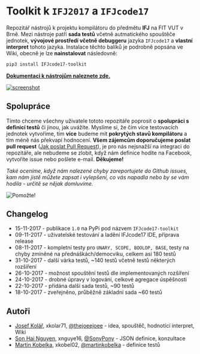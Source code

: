 # Toolkit k `IFJ2017` a `IFJcode17`
Repozitář nástrojů k projektu kompilátoru do předmětu **IFJ** na FIT VUT v Brně. Mezi nástroje patří **sada testů** včetně autmatického spouštěče jednotek, **vývojové prostředí včetně debuggeru** jazyka `IFJcode17` a **vlastní interpret** tohoto jazyka.
Instalace těchto balíků je podrobně popsána ve Wiki, obecně je lze **nainstalovat** následovně:

```bash
pip3 install IFJcode17-toolkit
```

**[Dokumentaci k nástrojům naleznete zde.](https://github.com/thejoeejoee/VUT-FIT-IFJ-2017-tests/wiki)**

[![screenshot](https://ctrlv.cz/shots/2017/10/15/A6RL.png)](https://ctrlv.cz/shots/2017/10/15/A6RL.png)

## Spolupráce
Tímto chceme všechny uživatele tototo repozitáře poprosit o **spolupráci s definicí testů** či jinou, jak uvážíte. Myslíme si, že čím více testovacích jednotek vytvoříme, tím **více** budeme mít **pokrytých stavů kompilátoru** a tím méně nás překvapí hodnocení. 
**Všem zájemcům doporučujeme poslat pull request** ([Jak poslat Pull Request](https://blog.tomasfejfar.cz/jak-udelat-pullrequest/)), je pro nás nejsnažší na integraci do repozitáře, ale nebudeme se zlobit, když nám definice hodíte na Facebook, vytvoříte issue nebo pošlete e-mail. **Děkujeme!**

_Také oceníme, když nám nalezené chyby zareportujete do Github issues, kam nám jistě můžete zapsat i vylepšení, co vás napadla nebo by se vám hodila - určitě se nějak domluvíme._

![Pomožte!](https://ctrlv.cz/shots/2017/10/10/KP3O.png)

## Changelog
* 15-11-2017 - publikace `1.0` na PyPi pod názvem `IFJcode17-toolkit`
* 09-11-2017 - uživatelské testování a ladění IFJcode17 IDE, příprava release
* 08-11-2017 - kompletní testy pro `UNARY, SCOPE, BOOLOP, BASE`, testy na chyby zmíněné na přednáškách/democviku, celkem asi 180 testů
* 31-10-2017 - další várka testů, ~140 testů včetně testů některých rozšíření
* 26-10-2017 - možnost spouštění testů dle implementovaných rozšíření
* 24-10-2017 - drobné úpravy v logování, celkové agregace úspěšnosti
* 22-10-2017 - přidána další sada testů, ~90 testů
* 18-10-2017 - zveřejněno, průběžně základní sada ~60 testů

## Autoři
- [Josef Kolář](https://www.facebook.com/kolar.joe), xkolar71, [@thejoeejoee](https://github.com/thejoeejoee) - idea, spouštěč, hodnotící interpret, Wiki
- [Son Hai Nguyen](https://www.facebook.com/sony.nguyen.98), xnguye16, [@SonyPony](https://github.com/SonyPony) - JSON definice, konzultace
- [Martin Kobelka](https://www.facebook.com/martin.kobelka), xkobel02, [@martinkobelka](https://github.com/martinkobelka) - definice testů
